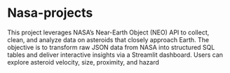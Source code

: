 # Nasa-projects
This project leverages NASA’s Near-Earth Object (NEO) API to collect, clean, and analyze data on asteroids that closely approach Earth. The objective is to transform raw JSON data from NASA into structured SQL tables and deliver interactive insights via a Streamlit dashboard.  Users can explore asteroid velocity, size, proximity, and hazard
